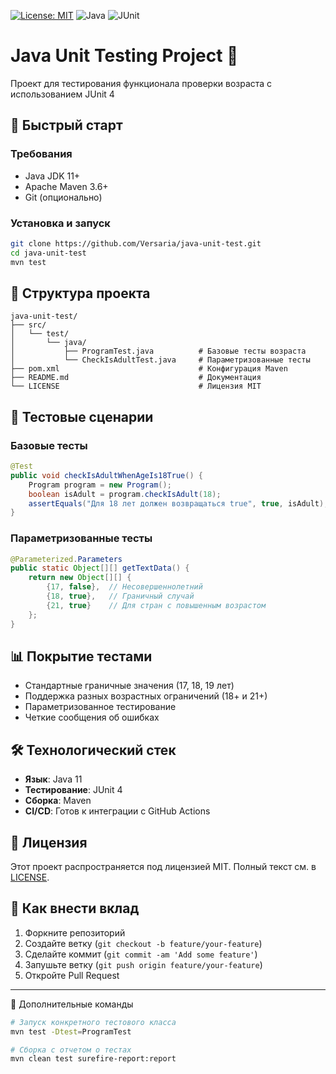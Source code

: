 [![License: MIT](https://img.shields.io/badge/License-MIT-yellow.svg)](https://opensource.org/licenses/MIT)
![Java](https://img.shields.io/badge/Java-11%2B-blue)
![JUnit](https://img.shields.io/badge/JUnit-4-red)

# Java Unit Testing Project 🧪

Проект для тестирования функционала проверки возраста с использованием JUnit 4

## 🚀 Быстрый старт

### Требования
- Java JDK 11+
- Apache Maven 3.6+
- Git (опционально)

### Установка и запуск
```bash
git clone https://github.com/Versaria/java-unit-test.git
cd java-unit-test
mvn test
```

## 📂 Структура проекта
```
java-unit-test/
├── src/
│   └── test/
│       └── java/
│           ├── ProgramTest.java          # Базовые тесты возраста
│           └── CheckIsAdultTest.java     # Параметризованные тесты
├── pom.xml                               # Конфигурация Maven
├── README.md                             # Документация
└── LICENSE                               # Лицензия MIT
```

## 🧪 Тестовые сценарии

### Базовые тесты
```java
@Test
public void checkIsAdultWhenAgeIs18True() {
    Program program = new Program();
    boolean isAdult = program.checkIsAdult(18);
    assertEquals("Для 18 лет должен возвращаться true", true, isAdult);
}
```

### Параметризованные тесты
```java
@Parameterized.Parameters
public static Object[][] getTextData() {
    return new Object[][] {
        {17, false},  // Несовершеннолетний
        {18, true},   // Граничный случай
        {21, true}    // Для стран с повышенным возрастом
    };
}
```

## 📊 Покрытие тестами
- Стандартные граничные значения (17, 18, 19 лет)
- Поддержка разных возрастных ограничений (18+ и 21+)
- Параметризованное тестирование
- Четкие сообщения об ошибках

## 🛠 Технологический стек
- **Язык**: Java 11
- **Тестирование**: JUnit 4
- **Сборка**: Maven
- **CI/CD**: Готов к интеграции с GitHub Actions

## 📜 Лицензия
Этот проект распространяется под лицензией MIT. Полный текст см. в [LICENSE](LICENSE).

## 🤝 Как внести вклад
1. Форкните репозиторий
2. Создайте ветку (`git checkout -b feature/your-feature`)
3. Сделайте коммит (`git commit -am 'Add some feature'`)
4. Запушьте ветку (`git push origin feature/your-feature`)
5. Откройте Pull Request

---
🔧 Дополнительные команды
```bash
# Запуск конкретного тестового класса
mvn test -Dtest=ProgramTest

# Сборка с отчетом о тестах
mvn clean test surefire-report:report
```
